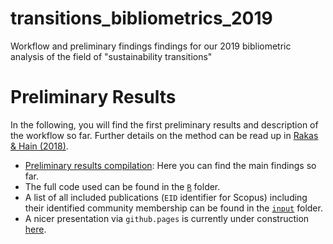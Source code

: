 # transitions_bibliometrics_2019
Workflow and preliminary findings findings for our 2019 bibliometric analysis of the field of "sustainability transitions"



# Preliminary Results
In the following, you will find the first preliminary results and description of the workflow so far. Further details on the method can be read up in [Rakas & Hain (2018)](https://raw.githack.com/daniel-hain/transitions_bibliometrics_2019/master/docs/The_Development_of_Innovation_System_Research_R_R1.pdf). 

* [Preliminary results compilation](https://raw.githack.com/daniel-hain/transitions_bibliometrics_2019/master/notebooks/91_descriptives.html): Here you can find the main findings so far.
* The full code used can be found in the [`R`](https://github.com/daniel-hain/transitions_bibliometrics_2019/tree/master/R) folder.
* A list of all included publications (`EID` identifier for Scopus) including their identified community membership can be found in the [`input`](https://github.com/daniel-hain/transitions_bibliometrics_2019/blob/master/input/IDs_corpus.csv) folder.
* A nicer presentation via `github.pages` is currently under construction [here](https://daniel-hain.github.io/transitions_bibliometrics_2019/).
